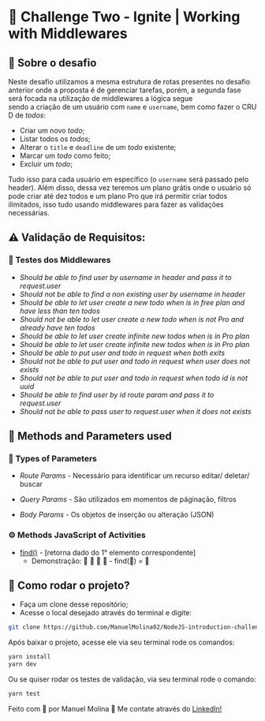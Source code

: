 # 🚀 Challenge Two - Ignite | Working with Middlewares

## 🔭 Sobre o desafio
 Neste desafio utilizamos a mesma estrutura de rotas presentes no desafio anterior onde a proposta é de gerenciar tarefas, porém, a segunda fase será focada na utilização de  middlewares a lógica segue sendo a criação de um usuário com `name` e `username`, bem como fazer o CRUD de *todos*:
 
- Criar um novo *todo*;
- Listar todos os *todos*;
- Alterar o `title` e `deadline` de um *todo* existente;
- Marcar um *todo* como feito;
- Excluir um *todo*;

Tudo isso para cada usuário em específico (o `username` será passado pelo header). Além disso, dessa vez teremos um plano grátis onde o usuário só pode criar até dez todos e um plano Pro que irá permitir criar todos ilimitados, isso tudo usando middlewares para fazer as validações necessárias.


## ⚠ Validação de Requisitos:

### 📡 Testes dos Middlewares
- *Should be able to find user by username in header and pass it to request.user*
- *Should not be able to find a non existing user by username in header*
- *Should be able to let user create a new todo when is in free plan and have less than ten todos*
- *Should not be able to let user create a new todo when is not Pro and already have ten todos*
- *Should be able to let user create infinite new todos when is in Pro plan*
- *Should be able to let user create infinite new todos when is in Pro plan*
- *Should be able to put user and todo in request when both exits*
- *Should not be able to put user and todo in request when user does not exists*
- *Should not be able to put user and todo in request when todo id is not uuid*
- *Should be able to find user by id route param and pass it to request.user*
- *Should not be able to pass user to request.user when it does not exists*


## 🧰 Methods and Parameters used

### 🔧 Types of Parameters

- *Route Params* - Necessário para identificar um recurso editar/ deletar/ buscar

- *Query Params* - São utilizados em momentos de páginação, filtros 

- *Body Params* - Os objetos de inserção ou alteração (JSON)


### ⚙ Methods JavaScript of Activities

 - [find()](https://developer.mozilla.org/pt-BR/docs/Web/JavaScript/Reference/Global_Objects/Array/find) - [retorna dado do 1° elemento correspondente]
    - Demonstração:
          🔷  🔶  🔵  🔴  -  find(🔵) = 🔵
          
          

## 🤔 Como rodar o projeto?

- Faça um clone desse repositório;
- Acesse o local desejado através do terminal e digite: 
```sh
git clone https://github.com/ManuelMolina02/NodeJS-introduction-challenge-one.git
```
Após baixar o projeto, acesse ele via seu terminal rode os comandos:

```sh
yarn install
yarn dev
```
Ou se quiser rodar os testes de validação, via seu terminal rode o comando:
```sh
yarn test
```


Feito com 💜 por Manuel Molina 👋 Me contate através do [LinkedIn!](https://www.linkedin.com/in/manuel-angel-berger-molina-ba08b3174/)
